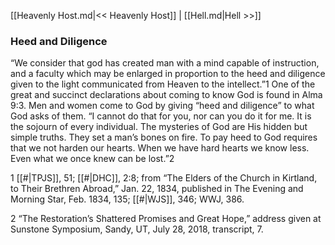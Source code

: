 [[Heavenly Host.md|<< Heavenly Host]]  |  [[Hell.md|Hell >>]]

### Heed and Diligence
“We consider that god has created man with a mind capable of instruction, and a faculty which may be enlarged in proportion to the heed and diligence given to the light communicated from Heaven to the intellect.”1 One of the great and succinct declarations about coming to know God is found in Alma 9:3. Men and women come to God by giving “heed and diligence” to what God asks of them. “I cannot do that for you, nor can you do it for me. It is the sojourn of every individual. The mysteries of God are His hidden but simple truths. They set a man’s bones on fire. To pay heed to God requires that we not harden our hearts. When we have hard hearts we know less. Even what we once knew can be lost.”2



1
[[#|TPJS]], 51; [[#|DHC]], 2:8; from “The Elders of the Church in Kirtland, to Their Brethren Abroad,” Jan. 22, 1834, published in The Evening and Morning Star, Feb. 1834, 135; [[#|WJS]], 346; WWJ, 386.


2 “The Restoration’s Shattered Promises and Great Hope,” address given at Sunstone Symposium, Sandy, UT, July 28, 2018, transcript, 7.